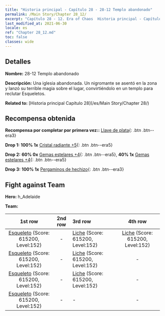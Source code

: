 ```yaml
---
title: "Historia principal - Capítulo 28 - 28-12 Templo abandonado"
permalink: /Main Story/Chapter 28_12/
excerpt: "Capítulo 28 - 12. Era of Chaos  Historia principal - Capítulo 28_12. 28-12 Templo abandonado"
last_modified_at: 2021-06-30
locale: es
ref: "Chapter 28_12.md"
toc: false
classes: wide
---
```


## Detalles

 **Nombre:** 28-12 Templo abandonado

 **Descripción:** Una iglesia abandonada. Un nigromante se asentó en la zona y lanzó su terrible magia sobre el lugar, convirtiéndolo en un templo para reclutar Esqueletos.

 **Related to:** [Historia principal Capítulo 28](/es/Main Story/Chapter 28/)

## Recompensa obtenida

 **Recompensa por completar por primera vez::** [Llave de plata](/ItemsES/con_693/){: .btn .btn--era3}

 **Drop 1:** **100% 1x** [Cristal radiante +5](/ItemsES/mat_101/){: .btn .btn--era5}

 **Drop 2:** **60% 0x** [Gemas estelares +4](/ItemsES/mat_93/){: .btn .btn--era5}, **40% 1x** [Gemas estelares +4](/ItemsES/mat_93/){: .btn .btn--era5}

 **Drop 3:** **100% 1x** [Pergaminos de hechizo](/ItemsES/con_694/){: .btn .btn--era3}


## Fight against Team
 **Hero:** h_Adelaide

 **Team:**


  | 1st row | 2nd row | 3rd row | 4th row |
  |:----:|:----:|:----|:----:|
  | [Esqueleto](/es/units/Skeleton/) (Score: 615200, Level:152)  | - | [Liche](/es/units/Lich/) (Score: 615200, Level:152)  | [Liche](/es/units/Lich/) (Score: 615200, Level:152)  |
  | [Esqueleto](/es/units/Skeleton/) (Score: 615200, Level:152)  | - | [Liche](/es/units/Lich/) (Score: 615200, Level:152)  | - |
  | [Esqueleto](/es/units/Skeleton/) (Score: 615200, Level:152)  | - | [Liche](/es/units/Lich/) (Score: 615200, Level:152)  | - |
  | [Esqueleto](/es/units/Skeleton/) (Score: 615200, Level:152)  | - | - | - |


